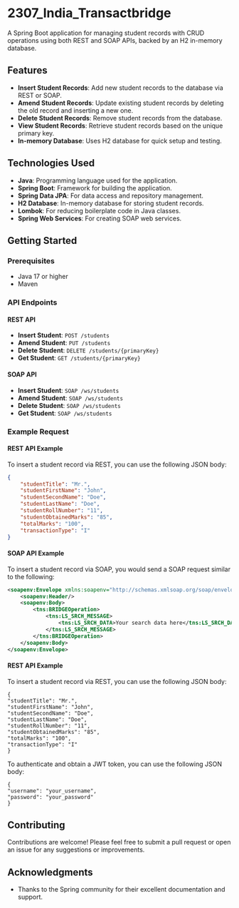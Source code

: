 # 2307_India_Transactbridge
A Spring Boot application for managing student records with CRUD operations using both REST and SOAP APIs, backed by an H2 in-memory database.

## Features

- **Insert Student Records**: Add new student records to the database via REST or SOAP.
- **Amend Student Records**: Update existing student records by deleting the old record and inserting a new one.
- **Delete Student Records**: Remove student records from the database.
- **View Student Records**: Retrieve student records based on the unique primary key.
- **In-memory Database**: Uses H2 database for quick setup and testing.

## Technologies Used

- **Java**: Programming language used for the application.
- **Spring Boot**: Framework for building the application.
- **Spring Data JPA**: For data access and repository management.
- **H2 Database**: In-memory database for storing student records.
- **Lombok**: For reducing boilerplate code in Java classes.
- **Spring Web Services**: For creating SOAP web services.

## Getting Started

### Prerequisites

- Java 17 or higher
- Maven

### API Endpoints

#### REST API

- **Insert Student**: `POST /students`
- **Amend Student**: `PUT /students`
- **Delete Student**: `DELETE /students/{primaryKey}`
- **Get Student**: `GET /students/{primaryKey}`

#### SOAP API

- **Insert Student**: `SOAP /ws/students`
- **Amend Student**: `SOAP /ws/students`
- **Delete Student**: `SOAP /ws/students`
- **Get Student**: `SOAP /ws/students`

### Example Request

#### REST API Example

To insert a student record via REST, you can use the following JSON body:

```json
{
    "studentTitle": "Mr.",
    "studentFirstName": "John",
    "studentSecondName": "Doe",
    "studentLastName": "Doe",
    "studentRollNumber": "11",
    "studentObtainedMarks": "85",
    "totalMarks": "100",
    "transactionType": "I"
}
```

#### SOAP API Example

To insert a student record via SOAP, you would send a SOAP request similar to the following:

```xml
<soapenv:Envelope xmlns:soapenv="http://schemas.xmlsoap.org/soap/envelope/" xmlns:tns="http://www.transactbridge.com/wsdl">
    <soapenv:Header/>
    <soapenv:Body>
        <tns:BRIDGEOperation>
            <tns:LS_SRCH_MESSAGE>
                <tns:LS_SRCH_DATA>Your search data here</tns:LS_SRCH_DATA>
            </tns:LS_SRCH_MESSAGE>
        </tns:BRIDGEOperation>
    </soapenv:Body>
</soapenv:Envelope>
```

#### REST API Example

To insert a student record via REST, you can use the following JSON body:
````
{
"studentTitle": "Mr.",
"studentFirstName": "John",
"studentSecondName": "Doe",
"studentLastName": "Doe",
"studentRollNumber": "11",
"studentObtainedMarks": "85",
"totalMarks": "100",
"transactionType": "I"
}
````
To authenticate and obtain a JWT token, you can use the following JSON body:
````
{
"username": "your_username",
"password": "your_password"
}
````
## Contributing

Contributions are welcome! Please feel free to submit a pull request or open an issue for any suggestions or improvements.

## Acknowledgments

- Thanks to the Spring community for their excellent documentation and support.